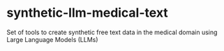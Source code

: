 # synthetic-llm-medical-text
Set of tools to create synthetic free text data in the medical domain using Large Language Models (LLMs)
